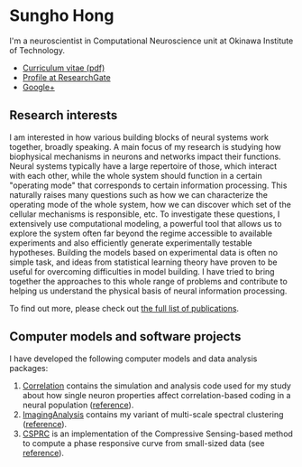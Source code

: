# Sungho Hong

I'm a neuroscientist in Computational Neuroscience unit at Okinawa Institute of Technology. 

* [Curriculum vitae (pdf)](files/hong_cv_Jan2014.pdf)
* [Profile at ResearchGate](http://www.researchgate.net/profile/Sungho_Hong/)
* [Google+](http://google.com/+SunghoHong)

## Research interests

I am interested in how various building blocks of neural systems work together, broadly speaking. A main focus of my research is studying how biophysical mechanisms in neurons and networks impact their functions. Neural systems typically have a large repertoire of those, which interact with each other, while the whole system should function in a certain "operating mode" that corresponds to certain information processing. This naturally raises many questions such as how we can characterize the operating mode of the whole system, how we can discover which set of the cellular mechanisms is responsible, etc. To investigate these questions, I extensively use computational modeling, a powerful tool that allows us to explore the system often far beyond the regime accessible to available experiments and also efficiently generate experimentally testable hypotheses. Building the models based on experimental data is often no simple task, and ideas from statistical learning theory have proven to be useful for overcoming difficulties in model building. I have tried to bring together the approaches to this whole range of problems and contribute to helping us understand the physical basis of neural information processing.

To find out more, please check out [the full list of publications](http://www.researchgate.net/profile/Sungho_Hong/publications/).


## Computer models and software projects

I have developed the following computer models and data analysis packages:

1. [Correlation](http://github.com/shhong/correlation) contains the simulation and analysis code used for my study about how single neuron properties affect correlation-based coding in a neural population ([reference](http://www.jneurosci.org/content/32/4/1413)).
2. [ImagingAnalysis](http://github.com/JihwanMyung/ImagingAnalysis) contains my variant of multi-scale spectral clustering ([reference](http://www.jneurosci.org/content/32/26/8900)).
3. [CSPRC](http://github.com/shhong/csprc) is an implementation of the Compressive Sensing-based method to compute a phase responsive curve from small-sized data (see [reference](http://jn.physiology.org/content/108/7/2069)).

